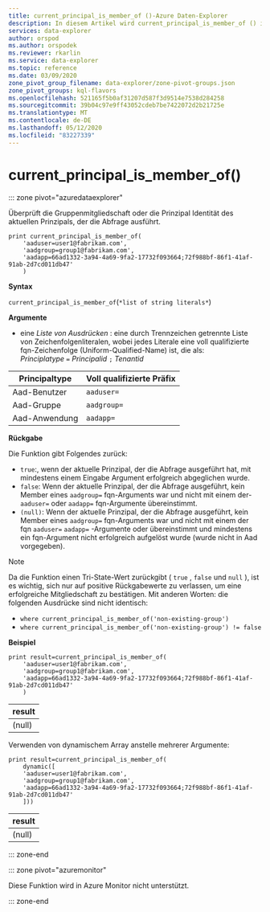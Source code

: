 ```yaml
---
title: current_principal_is_member_of ()-Azure Daten-Explorer
description: In diesem Artikel wird current_principal_is_member_of () in Azure Daten-Explorer beschrieben.
services: data-explorer
author: orspod
ms.author: orspodek
ms.reviewer: rkarlin
ms.service: data-explorer
ms.topic: reference
ms.date: 03/09/2020
zone_pivot_group_filename: data-explorer/zone-pivot-groups.json
zone_pivot_groups: kql-flavors
ms.openlocfilehash: 521165f5b0af31207d587f3d9514e7538d284258
ms.sourcegitcommit: 39b04c97e9ff43052cdeb7be7422072d2b21725e
ms.translationtype: MT
ms.contentlocale: de-DE
ms.lasthandoff: 05/12/2020
ms.locfileid: "83227339"
---
```

# <a name="current_principal_is_member_of"></a>current_principal_is_member_of()

::: zone pivot="azuredataexplorer"

Überprüft die Gruppenmitgliedschaft oder die Prinzipal Identität des aktuellen Prinzipals, der die Abfrage ausführt.

```kusto
print current_principal_is_member_of(
    'aaduser=user1@fabrikam.com', 
    'aadgroup=group1@fabrikam.com',
    'aadapp=66ad1332-3a94-4a69-9fa2-17732f093664;72f988bf-86f1-41af-91ab-2d7cd011db47'
    )
```

**Syntax**

`current_principal_is_member_of`(`*list of string literals*`)

**Argumente**

* eine *Liste von Ausdrücken* : eine durch Trennzeichen getrennte Liste von Zeichenfolgenliteralen, wobei jedes Literale eine voll qualifizierte fqn-Zeichenfolge (Uniform-Qualified-Name) ist, die als:  
*Principlatype* `=` *Principalid* `;` *Tenantid*

| Principaltype   | Voll qualifizierte Präfix  |
|-----------------|-------------|
| Aad-Benutzer        | `aaduser=`  |
| Aad-Gruppe       | `aadgroup=` |
| Aad-Anwendung | `aadapp=`   |

**Rückgabe**

Die Funktion gibt Folgendes zurück:
* `true`:, wenn der aktuelle Prinzipal, der die Abfrage ausgeführt hat, mit mindestens einem Eingabe Argument erfolgreich abgeglichen wurde.
* `false`: Wenn der aktuelle Prinzipal, der die Abfrage ausgeführt, kein Member eines `aadgroup=` fqn-Arguments war und nicht mit einem der- `aaduser=` oder `aadapp=` fqn-Argumente übereinstimmt.
* `(null)`: Wenn der aktuelle Prinzipal, der die Abfrage ausgeführt, kein Member eines `aadgroup=` fqn-Arguments war und nicht mit einem der fqn `aaduser=` `aadapp=` -Argumente oder übereinstimmt und mindestens ein fqn-Argument nicht erfolgreich aufgelöst wurde (wurde nicht in Aad vorgegeben). 

> [!NOTE]
> Da die Funktion einen Tri-State-Wert zurückgibt ( `true` , `false` und `null` ), ist es wichtig, sich nur auf positive Rückgabewerte zu verlassen, um eine erfolgreiche Mitgliedschaft zu bestätigen. Mit anderen Worten: die folgenden Ausdrücke sind nicht identisch:
> 
> * `where current_principal_is_member_of('non-existing-group')`
> * `where current_principal_is_member_of('non-existing-group') != false` 


**Beispiel**

<!-- csl: https://help.kusto.windows.net/Samples -->
```kusto
print result=current_principal_is_member_of(
    'aaduser=user1@fabrikam.com', 
    'aadgroup=group1@fabrikam.com',
    'aadapp=66ad1332-3a94-4a69-9fa2-17732f093664;72f988bf-86f1-41af-91ab-2d7cd011db47'
    )
```

| result |
|--------|
| (null) |

Verwenden von dynamischem Array anstelle mehrerer Argumente:

<!-- csl: https://help.kusto.windows.net/Samples -->
```kusto
print result=current_principal_is_member_of(
    dynamic([
    'aaduser=user1@fabrikam.com', 
    'aadgroup=group1@fabrikam.com',
    'aadapp=66ad1332-3a94-4a69-9fa2-17732f093664;72f988bf-86f1-41af-91ab-2d7cd011db47'
    ]))
```

| result |
|--------|
| (null) |

::: zone-end

::: zone pivot="azuremonitor"

Diese Funktion wird in Azure Monitor nicht unterstützt.

::: zone-end
